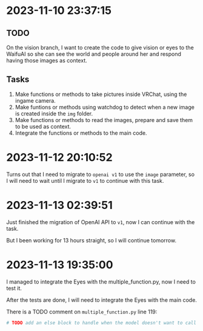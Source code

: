 # 2023-11-10 23:37:15

## TODO

On the vision branch, I want to create the code to give vision or eyes to the WaifuAI so she can see the world and people around her and respond having those images as context.

## Tasks

1. Make functions or methods to take pictures inside VRChat, using the ingame camera.
1. Make funtions or methods using watchdog to detect when a new image is created inside the `img` folder.
1. Make functions or methods to read the images, prepare and save them to be used as context.
1. Integrate the functions or methods to the main code.

# 2023-11-12 20:10:52

Turns out that I need to migrate to `openai v1` to use the `image` parameter, so I will need to wait until I migrate to `v1` to continue with this task.

# 2023-11-13 02:39:51

Just finished the migration of OpenAI API to `v1`, now I can continue with the task.

But I been working for 13 hours straight, so I will continue tomorrow.

# 2023-11-13 19:35:00

I managed to integrate the Eyes with the multiple_function.py, now I need to test it.

After the tests are done, I will need to integrate the Eyes with the main code.

There is a TODO comment on `multiple_function.py` line 119: 
```python
# TODO add an else block to handle when the model doesn't want to call a function but still wants to continue the conversation
```
